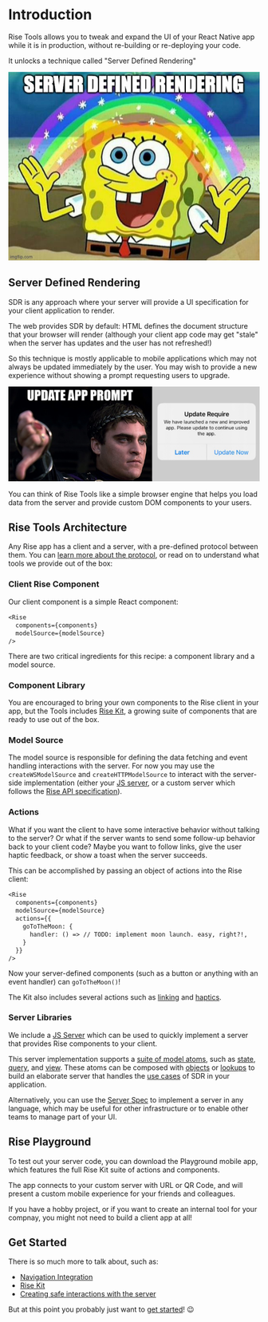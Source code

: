 ---
---

# Introduction

Rise Tools allows you to tweak and expand the UI of your React Native app while it is in production, without re-building or re-deploying your code.

It unlocks a technique called "Server Defined Rendering"

![a bright idea, server defined rendering!](./assets/sdr-rainbow.jpg)

## Server Defined Rendering

SDR is any approach where your server will provide a UI specification for your client application to render.

The web provides SDR by default: HTML defines the document structure that your browser will render (although your client app code may get "stale" when the server has updates and the user has not refreshed!)

So this technique is mostly applicable to mobile applications which may not always be updated immediately by the user. You may wish to provide a new experience without showing a prompt requesting users to upgrade.

![Users don't like the upgrade prompt](./assets/required-app-updates.png)

You can think of Rise Tools like a simple browser engine that helps you load data from the server and provide custom DOM components to your users. 

## Rise Tools Architecture

Any Rise app has a client and a server, with a pre-defined protocol between them. You can [learn more about the protocol](/docs/server-spec), or read on to understand what tools we provide out of the box: 

### Client Rise Component

Our client component is a simple React component:

```tsx
<Rise
  components={components}
  modelSource={modelSource}
/>
```

There are two critical ingredients for this recipe: a component library and a model source.

### Component Library

You are encouraged to bring your own components to the Rise client in your app, but the Tools includes [Rise Kit](/docs/kit), a growing suite of components that are ready to use out of the box.

### Model Source

The model source is responsible for defining the data fetching and event handling interactions with the server. For now you may use the `createWSModelSource` and `createHTTPModelSource` to interact with the server-side implementation (either your [JS server](/docs/server-js), or a custom server which follows the [Rise API specification](/docs/server-spec)).

### Actions

What if you want the client to have some interactive behavior without talking to the server? Or what if the server wants to send some follow-up behavior back to your client code? Maybe you want to follow links, give the user haptic feedback, or show a toast when the server succeeds.

This can be accomplished by passing an object of actions into the Rise client:

```tsx
<Rise
  components={components}
  modelSource={modelSource}
  actions={{
    goToTheMoon: {
      handler: () => // TODO: implement moon launch. easy, right?!,
    }
  }}
/>
```

Now your server-defined components (such as a button or anything with an event handler) can `goToTheMoon()`!

The Kit also includes several actions such as [linking](/docs/kit/linking) and [haptics](/docs/kit/haptics).

### Server Libraries

We include a [JS Server](/docs/server-js) which can be used to quickly implement a server that provides Rise components to your client.

This server implementation supports a [suite of model atoms](/docs/server-js/models), such as [state](/docs/server-js/models#state), [query](/docs/server-js/models#query), and [view](/docs/server-js/models#view). These atoms can be composed with [objects](/docs/server-js/models#object-models) or [lookups](/docs/server-js/models#lookup) to build an elaborate server that handles the [use cases](/docs/guides/use-cases) of SDR in your application.

Alternatively, you can use the [Server Spec](/docs/server-spec) to implement a server in any language, which may be useful for other infrastructure or to enable other teams to manage part of your UI.

## Rise Playground

To test out your server code, you can download the Playground mobile app, which features the full Rise Kit suite of actions and components.

The app connects to your custom server with URL or QR Code, and will present a custom mobile experience for your friends and colleagues.

If you have a hobby project, or if you want to create an internal tool for your compnay, you might not need to build a client app at all!

## Get Started

There is so much more to talk about, such as: 

- [Navigation Integration](/docs/guides/navigation)
- [Rise Kit](/docs/kit)
- [Creating safe interactions with the server](/docs/guides/server-compatibility)

But at this point you probably just want to [get started](./getting-started)! 😉